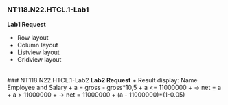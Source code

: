 ### NT118.N22.HTCL.1-Lab1
<b>Lab1 Request</b>
+ Row layout
+ Column layout
+ Listview layout
+ Gridview layout
<br>
### NT118.N22.HTCL.1-Lab2
<b>Lab2 Request</b>
+ Result display: Name Employee and Salary
+ a = gross - gross*10,5
+ a <= 11000000
+ -> net = a
+ a > 11000000
+ -> net = 11000000 + (a - 11000000)*(1-0.05)
